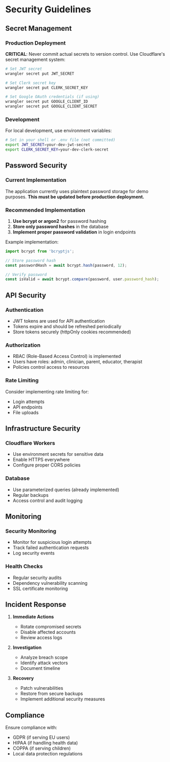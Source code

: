 # Security Guidelines

## Secret Management

### Production Deployment

**CRITICAL**: Never commit actual secrets to version control. Use Cloudflare's secret management system:

```bash
# Set JWT secret
wrangler secret put JWT_SECRET

# Set Clerk secret key
wrangler secret put CLERK_SECRET_KEY

# Set Google OAuth credentials (if using)
wrangler secret put GOOGLE_CLIENT_ID
wrangler secret put GOOGLE_CLIENT_SECRET
```

### Development

For local development, use environment variables:

```bash
# Set in your shell or .env file (not committed)
export JWT_SECRET=your-dev-jwt-secret
export CLERK_SECRET_KEY=your-dev-clerk-secret
```

## Password Security

### Current Implementation

The application currently uses plaintext password storage for demo purposes. **This must be updated before production deployment.**

### Recommended Implementation

1. **Use bcrypt or argon2** for password hashing
2. **Store only password hashes** in the database
3. **Implement proper password validation** in login endpoints

Example implementation:

```typescript
import bcrypt from 'bcryptjs';

// Store password hash
const passwordHash = await bcrypt.hash(password, 12);

// Verify password
const isValid = await bcrypt.compare(password, user.password_hash);
```

## API Security

### Authentication
- JWT tokens are used for API authentication
- Tokens expire and should be refreshed periodically
- Store tokens securely (httpOnly cookies recommended)

### Authorization
- RBAC (Role-Based Access Control) is implemented
- Users have roles: admin, clinician, parent, educator, therapist
- Policies control access to resources

### Rate Limiting
Consider implementing rate limiting for:
- Login attempts
- API endpoints
- File uploads

## Infrastructure Security

### Cloudflare Workers
- Use environment secrets for sensitive data
- Enable HTTPS everywhere
- Configure proper CORS policies

### Database
- Use parameterized queries (already implemented)
- Regular backups
- Access control and audit logging

## Monitoring

### Security Monitoring
- Monitor for suspicious login attempts
- Track failed authentication requests
- Log security events

### Health Checks
- Regular security audits
- Dependency vulnerability scanning
- SSL certificate monitoring

## Incident Response

1. **Immediate Actions**
   - Rotate compromised secrets
   - Disable affected accounts
   - Review access logs

2. **Investigation**
   - Analyze breach scope
   - Identify attack vectors
   - Document timeline

3. **Recovery**
   - Patch vulnerabilities
   - Restore from secure backups
   - Implement additional security measures

## Compliance

Ensure compliance with:
- GDPR (if serving EU users)
- HIPAA (if handling health data)
- COPPA (if serving children)
- Local data protection regulations